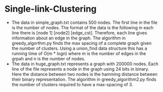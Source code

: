 # Single-link-Clustering

* The data in simple_graph.txt contains 500 nodes. The first line in the file is the number
of nodes. The format of the data is the following in each line there is [node 1] [node2] [edge_cst]. Therefore,
each line gives information about an edge in the graph. The algorithm in greedy_algorthm.py finds the max spacing of a complete graph given the number of clusters. Using a union_find data structure this has a running time of O(m * logn) where
m is the number of edges in the grpah and n is the number of nodes.
* The data in huge_graph.txt represents a graph with 200000 nodes. Each line of the file represents a node in the
graph using 24 bits in binary. Here the distance between two nodes is the hamming distance between their binary representation. The algorithm in greedy_algorithm2.py finds the number of clusters required to have a max-spacing of 3. 
